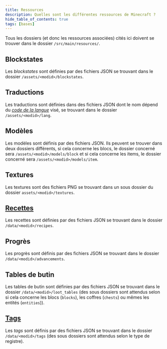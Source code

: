 ```yaml
---
title: Ressources
description: Quelles sont les différentes ressources de Minecraft ?
hide_table_of_contents: true
tags: [bases]
---
```


Tous les dossiers (et donc les ressources associées) cités ici doivent se trouver dans le dossier `/src/main/resources/`.

## Blockstates

Les _blockstates_ sont définies par des fichiers JSON se trouvant dans le dossier `/assets/<modid>/blockstates`.

## Traductions

Les traductions sont définies dans des fichiers JSON dont le nom dépend du [_code de la langue_](https://minecraft.fandom.com/wiki/Language) visé, se trouvant dans le dossier `/assets/<modid>/lang`.

## Modèles

Les modèles sont définis par des fichiers JSON.
Ils peuvent se trouver dans deux dossiers différents, si cela concerne les blocs, le dossier concerné sera `/assets/<modid>/models/block` et si cela concerne les items, le dossier concerné sera `/assets/<modid>/models/item`.

## Textures

Les textures sont des fichiers PNG se trouvant dans un sous dossier du dossier `assets/<modid>/textures`.

## [Recettes](recipe)

Les recettes sont définies par des fichiers JSON se trouvant dans le dossier `/data/<modid>/recipes`.

## Progrès

Les progrès sont définis par des fichiers JSON se trouvant dans le dossier `/data/<modid>/advancements`.

## Tables de butin

Les tables de butin sont définies par des fichiers JSON se trouvant dans le dossier `/data/<modid>/loot_tables` (des sous dossiers sont attendus selon si cela concerne les blocs (`blocks`), les coffres (`chests`) ou mêmes les entités (`entities`)).

## [Tags](tags)

Les _tags_ sont définis par des fichiers JSON se trouvant dans le dossier `/data/<modid>/tags` (des sous dossiers sont attendus selon le type de registre).